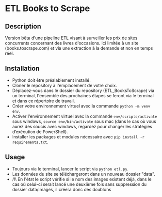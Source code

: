# ETL Books to Scrape

## Description
Version bêta d'une pipeline ETL visant à surveiller les prix de sites concurrents concernant des livres d'occasions. Ici limitée à un site (books.toscrape.com) et via une extraction à la demande et non en temps réel. 

## Installation
- Python doit être préalablement installé.
- Cloner le repository à l'emplacement de votre choix.
- Déplacez-vous dans le dossier du repository (ETL_BooksToScrape) via un terminal, l'ensemble des prochaines étapes se feront via le terminal et dans ce répertoire de travail.
- Créer votre environnement virtuel avec la commande `python -m venv env`.
- Activer l'environnement virtuel avec la commande `env/scripts/activate` sous windows, `source env/bin/activate` sous mac (dans le cas où vous aurez des soucis avec windows, regardez pour changer les stratégies d’exécution de PowerShell).
- Installer les packages et modules nécessaire avec `pip install -r requirements.txt`.

## Usage
- Toujours via le terminal, lancer le script via `python etl.py`.
- Les données du site se téléchargeront dans un nouveau dossier "data".
- /!\ En l'état le script vérifie si le nom des images existent déjà, dans le cas où celui-ci serait lancé une deuxième fois sans suppression du dossier data/images, il créera donc des doublons
